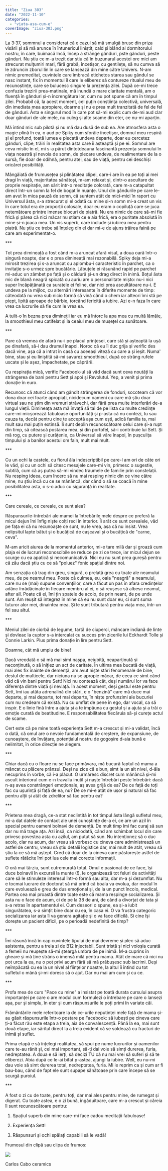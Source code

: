 ```yaml
---
title: "Ziua 303"
date: "2022-11-10"
categories: 
  - "viata-asa-cum-e"
coverImage: "ziua-303.png"
---
```


La 3:37, sommnul a considerat că e cazul să mă smulgă brusc din priza visării și să mă arunce în întunericul liniștit, cald și blând al dormitorului nostru, în care, buimacă încă, încep a strânge gânduri, pste gânduri, peste gânduri. Nu știu ce m-a trezit dar știu că în buzunarul acestei ore mici am strecurat mulțumiri mari, fără grabă, încetișor, cu gentilețe, să nu cumva să le zdruncin zborul lin în care se lansează din mine către Univers. N-am nimic premeditat, cuvintele care îmbracă etichetos starea sau gândul se nasc instant, fix în momentul îl care le eliberez să contureze ritualul meu de recunoștințe, care se bulucesc singure la prezența zilei. După ce-mi trece confuzia trezirii prea-matinale, mă inundă o mare claritate mentală, am o fluență în gânduri și-n încrengătura lor, cum nu pot spune că am în timpul zilei. Probabil că, la acest moment, cel puțin conștiința colectivă, universală, din imediata mea apropiere, doarme și nu e prea mult tranzitată de fel de fel de gânduri. Ăsta e singurul mod în care pot să-mi explic cum de-mi aud clar doar gânduri de-ale mele, nu culeg și alte scame din eter, ce nu-mi aparțin. 

Mă întind mic sub pilotă și nu mă dau dusă de sub ea. Are atmosfera asta o magie plină în ea, o aud pe Spiky cum sforăie încetișor, domnul meu respiră și el profund, toată lumea e plecată undeva departe, doar eu cercetez gânduri, clipe, trăiri în realitatea asta care îi așteaptă și pe ei. Somnul are ceva mistic în el, mi s-a părut dintotdeauna fascinantă prezența somnului în viața noastră și nevoia de somn, de plecare undeva, de realimentare de la o sursă, fie doar de odihnă, pentru atei, sau de viață, pentru cei deschiși oricărei posibilități. 

Mângâiată de frumusețea și plinătatea clipei, care-i are în ea pe toți ai mei dragi în viață, majoritatea sănătoși, m-am relaxat și, dintr-o ascultare de proprie respirație, am sărit într-o meditație colorată, care m-a catapultat direct într-un somn la fel de bogat în nuanțe. Unul din gândurile pe care le-am avut în mica pauză de somn, că suntem atât de mici-mici în raport cu Universul ăsta, s-a strecurat și el odată cu mine și-n somn mi-a creat un vis în care totul era de proporții colosale, doar eu eram o copiluță care se juca netemătoare printre imense blocuri de piatră. Nu era nimic de care să-mi fie frică și părea că nici măcar nu știam ce e aia frică, era o puritate absolută în mine și-n joaca mea. Un vis superb, care include și iubirea mea pentru piatră. Nu știu ce trebe să înțeleg din el dar mi-e de ajuns trăirea faină pe care am experimentat-o.

\*\*\*

Tot prea dimineață a fost când m-a aruncat afară visul, a doua oară într-o singură noapte, dar e o prea dimineață mai rezonabilă. Spiky deja mi-a mirosit trezirea și s-a aruncat cu aplombu-i caracteristic în parchet, ca o invitație s-o urmez spre bucătărie. Lăbuțele ei răsunând rapid pe parchet mi-aduc un zâmbet pe față și o căldură și-un drag direct în inimă. Boțul ăsta mic de blană neagră spicată cu auriu are o personalitate mișto: nu-i nici super încăpățânată ca suratele ei feline, dar nici prea ascultătoare nu-i. E undeva pe la mijloc, cu alternări interesante în diferite momente de timp: câteodată nu vrea sub nicio formă să vină când o chem iar alteori îmi stă pe piept, lipită aproape de bărbie, torcând fericită a iubire. Azi e-n faza în care vrea ca lucrurile să fie cum le vrea ea.

A tulit-o în bezna prea dimineții iar eu mă întorc la apa mea cu multă lămâie, la smoothieul meu catifelat și la ceaiul meu de mușețel cu sunătoare.

\*\*\*

Pare că vremea de afară nu-i pe placul prințesei, care stă și așteaptă la ușă pe dinafară, să-i dau drumul înapoi. Noroc că eu îi duc grija și verific des dacă vine, așa că a intrat în casă cu aceeași viteză cu care a și ieșit. Numa' bine, stau și eu liniștită să-mi savurez smoothieul, după ce strâng rufele uscate și le așez, împachetate, pe căprării.

Cu respirația mică, verific Facebook-ul să văd dacă sunt ceva noutăți la strângerea de bani pentru Sett și apoi și Revolutul. Yep, a venit și prima donație în euro. 

Recunosc că atunci când am gândit strângerea de fonduri, socoteam că vor dona doar cei foarte apropiați, nicidecum oameni cu care mă știu doar virtual sau ne știm din vremuri străvechi, dar fără prea multe interferări de-a lungul vieții. Dimineața asta mă învață să tai de pe lista cu multe credințe care-mi micșorează fabuloase oportunități și p-asta că nu contezi, tu sau cauza ta, decât pentru cine te acceptă așa cum ești, adică familia ta, mai mult sau mai puțin extinsă. Îi sunt deplin recunoscătoare celui care și-a rupt din timp, să citească postarea mea, și din portofel, să-i contribuie lui Sett. Și mă rog, cu putere și curățenie, ca Universul să vâre înapoi, în pușculița timpului și a banilor acestui om fain, mult mai mult. 

\*\*\*

Cu un ochi la castele, cu fiorul ăla indescriptibil pe care-l am ori de câte ori le văd, și cu un ochi să citesc mesajele care-mi vin, primesc o sugestie, subtilă, cum că aș putea să-mi vindec traumele de familie prin constelații. Nu resping ideea, cum încerc să nu mai resping nimic din ce vine către mine, nu știu încă cu ce se mănâncă, dar când o să se coacă în mine posibilitatea asta, o s-o aduc cu siguranță în realitate.

\*\*\*

Care cereale, ce cereale, ce sunt alea?

Răspunsurile-întrebări ale mamei la întrebările mele despre ce preferă la micul dejun îmi înfig niște colți reci în interior. Îi arăt ce sunt cerealele, văd pe fața ei că nu recunoaște ce sunt, nu le vrea, așa că nu insist. Vrea nelipsitul lapte bătut și o bucățică de cașcaval și o bucățică de "carne, ceva".

M-am aricit aiurea de la momentul anterior, mi-e tare milă dar și groază cum plaja ei de lucruri reconoscibile se reduce pe zi ce trece, iar micul dejun se scurge cu ea apatică și necomunicativă. Nici eu nu sunt prea gureșă pentru că zău dacă știu cu ce să "poluez" fonic spațiul dintre noi.

Am senzația că trag din greu, singură, o prelată grea cu toate ale neamului meu, de pe neamul meu. Poate că culmea, eu, oaia "neagră" a neamului, care nu se (mai) supune convențiilor, care a făcut un pas în afara credințelor adânc înrădăcinate în fiecare membru al ei, o să reușesc să albesc neamul, after all. Poate că ei, îmi țin spatele de acolo, de prin neant, de pe unde sunt. Am reușit să integrez în mine că eu nu sunt doar eu, ci sunt suma tuturor alor mei, dinaintea mea. Și le sunt tributară pentru viața mea, într-un fel sau altul.

\*\*\*

Meniul zilei de ciorbă de legume, tartă de ciuperci, mâncare indiană de linte și dovleac la cuptor s-a intercalat cu succes prin zicerile lui Eckhardt Tolle și Connie Larkin. Plus prima donație în lire pentru Sett. 

Doamne, cât mă umplu de bine!

Dacă vreodată o să mă mai simt nașpa, neiubită, neaparținută și neconținută, o să inițiez un act de caritate. În ultima mea bucată de viață, mai ales fix înainte de demență, am avut niște stări fenomenale de bine, destul de multicele, dar niciuna nu se apropie măcar, de ceea ce simt când văd că vin bani pentru Sett! Nici nu contează cât, deși numărul lor va face diferența dintre viață și neviață. În acest moment, deși gestul este pentru Sett, îmi iau atâta adrenalină din stări, e o "benzină" care mă duce mai departe, și mai departe, tot mai departe, în niște profunzimi ale bucuriei cum nu credeam că există. Nu cu umflat de pene în ego, dar vocal, ca să inspir. E o linie fină între a ajuta și a te împăuna cu gestul și a ajuta și a trăi o emoție curată de beatitudine. E responsabilitatea fiecăruia să-și curețe actul de scame. 

Cert este că pe mine toată experiența Sett m-a crescut și mi-a validat, încă o dată, că omul are o nevoie fundamentală de creștere, de expansiune, de cunoaștere, de învățare, potențialul nostru de gogoșire d-aia bună e nelimitat, în orice direcție ne alegem.

\*\*\*

Chiar dacă cu o floare nu se face primăvara, mă bucură faptul că mama a mâncat cu plăcere prânzul. Deși nu zice că e bun, simt la un alt nivel, d-ăla necuprins în vorbe, că i-a plăcut. O urmăresc discret cum mănâncă și-mi ascult interiorul cum e-n travaliu inutil și naște întrebări peste întrebări: dacă n-aș avea constrângeri emoționale, aș avea grijă de ea? De ce față de toți fac cu ușurință și față de ea, nu? De ce mi-e atât de ușor și natural să fac pentru alții și atât de zdrelitor să fac pentru ea?

\*\*\*

Prietena mea dragă, ce-a stat neclintită în tot timpul ăsta lângă sufletul meu, mi-a dat datele de contact ale unei cunoștințe de-a ei, ce are un azil în special pentru oameni bolnavi de demență. De mult timp îmi fac curaj să sun dar nu mă trage ața. Azi însă, ca niciodată, când am schimbat locul din care privesc povestea asta cu azilul, am putut să sun. Nu intenționez să o duc acolo, clar nu acum, dar vreau să vorbesc cu cineva care administrează un astfel de centru, vreau să știu detalii logistice dar, mai mult de atât, vreau să știu la ce să mă aștept. Cred că doar de la cineva care păstorește astfel de suflete rătăcite îmi pot lua cele mai corecte informații.

O oră mai târziu, sunt cutremurată total. Omul e pasionat de ce face, își duce bolnavii în excursii la munte (!), le organizează tot feluri de activități care să le stimuleze interesul într-o formă sau alta, dar m-a și dezumflat. Nu e tocmai lucrare de doctorat să mă prind că boala va evolua, dar modul în care evoluează e greu de dus emoțional și, de la un punct încolo, medical. Partea cea mai proastă dintre toate este că mama respinge socializarea. Și asta nu o face de acum, ci de pe la 38 de ani, de când a divorțat de tata și s-a retras în apartamentul ei. Cum deseori o spune, ea și-a iubit singurătatea, s-a simțit bine doar cu ea, în casa ei. O va frustra categoric socializarea iar asta îi va genera agitație și o va face dificilă. Si cine își dorește un pacient dificil, pe o perioadă nedefinită de timp?

\*\*\*

Îmi răsună încă în cap cuvintele tipului de mai devreme și plec să aduc asistenta, pentru a treia zi de B12 injectabil. Sunt tristă și nici voioșia curată a femeii nu reușește să-mi șteargă umbra de pe inimă. M-a cuprins în gheare și mă ține strâns o imensă milă pentru mama. Atât de mare că nici nu pot urca la ea, nu o pot privi acum fără să mă prăbușesc sub lacrimi. Deși neîmpăcată cu ea la un nivel al ființelor noastre, la altul îi întind cu tot sufletul o mână și-mi doresc să o ajut. Dar nu mai am cum și cu ce.

\*\*\*

Profa mea de curs "Pace cu mine" a insistat pe toată durata cursului asupra importanței pe care o are modul cum formulezi o întrebare pe care o lansezi așa, pur și simplu, în eter și cum răspunsurile le poți primi în variate căi. 

Frământările mele referitoare la de ce-urile neputinței mele față de mama și-au găsit răspunsurile într-o postare pe Facebook: să iubești pe cineva care ți-a făcut rău este etapa a treia, aia de convalescență. Până la ea, mai sunt două etape, iar săritul direct la a treia evident că se soldează cu fracturi de inimă și suflet. 

Prima etapă e să înțelegi realitatea, să spui pe nume lucrurilor și oamenilor care te-au rănit și, cel mai important, să-ți dai voie să simți durerea, furia, nedreptatea. A doua e să ierți, să decizi TU că nu mai vrei să suferi și să te eliberezi. Abia după ce le-ai bifat p-astea, ajungi la iubire. Well, eu nu-mi dau voie să simt durerea total, nedreptatea, furia. Mi le reprim ca și cum ar fi bau-bau, când de fapt ele sunt supape sănătoase prin care începe să se scurgă puroiul. 

\*\*\*

A fost o zi cu de toate, pentru toți, dar mai ales pentru mine, de rumegat și digerat. Cu toate astea, e o zi bună, îngăduitoare, care m-a crescut și căreia îi sunt recunoscătoare pentru:

1. Spațiul superb din mine care-mi face cadou meditații fabuloase!

3. Experiența Sett!

5. Răspunsuri și ochi spălați capabili să le vadă!

Frumosul din clipă sau clipa de frumos:

![](images/303.jpeg)

Carlos Cabo ceramics
